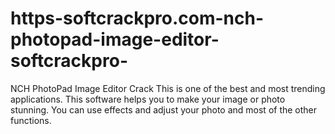 # https-softcrackpro.com-nch-photopad-image-editor-softcrackpro-
NCH PhotoPad Image Editor Crack  This is one of the best and most trending applications. This software helps you to make your image or photo stunning. You can use effects and adjust your photo and most of the other functions.
